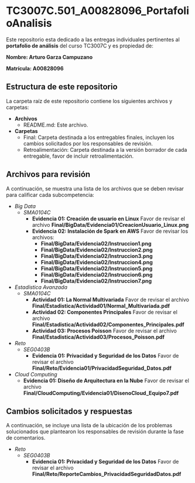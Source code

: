 # TC3007C.501_A00828096_PortafolioAnalisis

Este repositorio esta dedicado a las entregas individuales pertinentes al **portafolio de análisis** del curso TC3007C y es propiedad de:

**Nombre: Arturo Garza Campuzano**

**Matrícula: A00828096**

## Estructura de este repositorio

La carpeta raíz de este repositorio contiene los siguientes archivos y carpetas:

- **Archivos**
  - README.md: Este archivo.
- **Carpetas**
  - Final: Carpeta destinada a los entregables finales, incluyen los cambios solicitados por los responsables de revisión.
  - Retroalimentación: Carpeta destinada a la versión borrador de cada entregable, favor de incluir retroalimentación.

## Archivos para revisión

A continuación, se muestra una lista de los archivos que se deben revisar para calificar cada subcompetencia:

- *Big Data*
  - *SMA0104C*
    - **Evidencia 01: Creación de usuario en Linux** Favor de revisar el archivo **Final/BigData/Evidencia01/CreacionUsuario_Linux.png**
    - **Evidencia 02: Instalación de Spark en AWS** Favor de revisar los archivos:
      - **Final/BigData/Evidencia02/Instruccion1.png**
      - **Final/BigData/Evidencia02/Instruccion2.png**
      - **Final/BigData/Evidencia02/Instruccion3.png**
      - **Final/BigData/Evidencia02/Instruccion4.png**
      - **Final/BigData/Evidencia02/Instruccion5.png**
      - **Final/BigData/Evidencia02/Instruccion6.png**
      - **Final/BigData/Evidencia02/Instruccion7.png**
- *Estadística Avanzada*
  - *SMA0104C*
    - **Actividad 01: La Normal Multivariada** Favor de revisar el archivo **Final/Estadistica/Actividad01/Normal_Multivariada.pdf**
    - **Actividad 02: Componentes Principales** Favor de revisar el archivo **Final/Estadistica/Actividad02/Componentes_Principales.pdf**
    - **Actividad 03: Procesos Poisson** Favor de revisar el archivo **Final/Estadistica/Actividad03/Procesos_Poisson.pdf**
- *Reto*
  - *SEG0403B*
    - **Evidencia 01: Privacidad y Seguridad de los Datos** Favor de revisar el archivo **Final/Reto/Evidencia01/PrivacidadSeguridad_Datos.pdf**
- *Cloud Computing*
  - **Evidencia 01: Diseño de Arquitectura en la Nube** Favor de revisar el archivo **Final/CloudComputing/Evidencia01/DisenoCloud_Equipo7.pdf**

## Cambios solicitados y respuestas

A continuación, se incluye una lista de la ubicación de los problemas solucionados que plantearon los responsables de revisión durante la fase de comentarios.

- *Reto*
  - *SEG0403B*
    - **Evidencia 01: Privacidad y Seguridad de los Datos** Favor de revisar el archivo **Final/Reto/ReporteCambios_PrivacidadSeguridadDatos.pdf**
